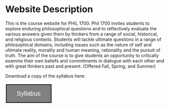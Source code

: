 # Website Description

This is the course website for PHIL 1700. Phil 1700 invites students to explore enduring philosophical questions and to reflectively evaluate the various answers given them by thinkers from a range of social, historical, and religious contexts. Students will tackle ultimate questions in a range of philosophical domains, including issues such as the nature of self and ultimate reality, morality and human meaning, rationality and the pursuit of truth. The aim of the course is to give students an opportunity to critically examine their own beliefs and commitments in dialogue with each other and with great thinkers past and present. (Offered Fall, Spring, and Summer)

Download a copy of the syllabus here:

<style>
.button {
  border: 2px solid black;
  background-color: #808080;
  color: white;
  padding: 16px 32px;
  text-align: center;
  text-decoration: none;
  display: inline-block;
font-size: 20px;
  margin: 4px 2px;
  transition-duration: 0.4s;
  cursor: pointer;
}
</style>

<a href="https://lccc-phi-240-syllabus.netlify.app/_main.docx" target="_blank"><button class="button">Syllabus</button></a>
